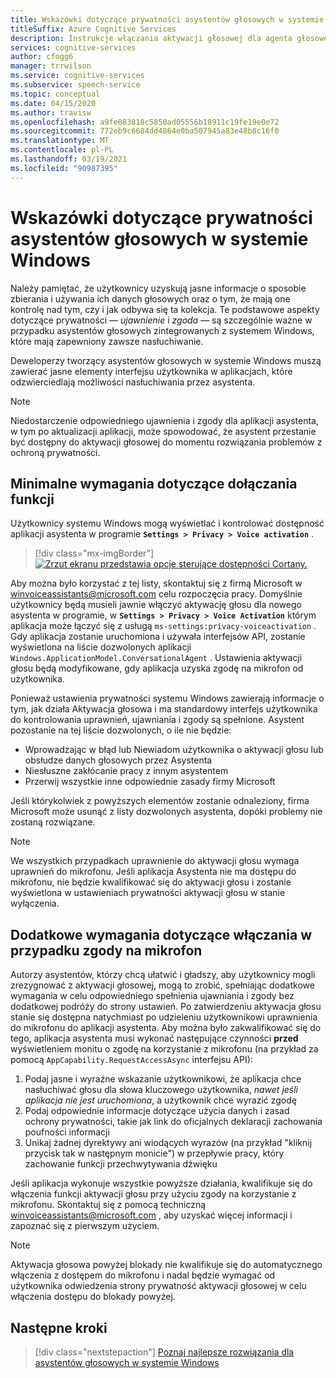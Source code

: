 ```yaml
---
title: Wskazówki dotyczące prywatności asystentów głosowych w systemie Windows
titleSuffix: Azure Cognitive Services
description: Instrukcje włączania aktywacji głosowej dla agenta głosowego są domyślnie włączone.
services: cognitive-services
author: cfogg6
manager: trrwilson
ms.service: cognitive-services
ms.subservice: speech-service
ms.topic: conceptual
ms.date: 04/15/2020
ms.author: travisw
ms.openlocfilehash: a9fe083818c5850ad05556b18911c19fe19e0e72
ms.sourcegitcommit: 772eb9c6684dd4864e0ba507945a83e48b8c16f0
ms.translationtype: MT
ms.contentlocale: pl-PL
ms.lasthandoff: 03/19/2021
ms.locfileid: "90987395"
---
```

# <a name="privacy-guidelines-for-voice-assistants-on-windows"></a>Wskazówki dotyczące prywatności asystentów głosowych w systemie Windows

Należy pamiętać, że użytkownicy uzyskują jasne informacje o sposobie zbierania i używania ich danych głosowych oraz o tym, że mają one kontrolę nad tym, czy i jak odbywa się ta kolekcja. Te podstawowe aspekty dotyczące prywatności — *ujawnienie* i *zgoda* — są szczególnie ważne w przypadku asystentów głosowych zintegrowanych z systemem Windows, które mają zapewniony zawsze nasłuchiwanie.

Deweloperzy tworzący asystentów głosowych w systemie Windows muszą zawierać jasne elementy interfejsu użytkownika w aplikacjach, które odzwierciedlają możliwości nasłuchiwania przez asystenta.

> [!NOTE]
> Niedostarczenie odpowiedniego ujawnienia i zgody dla aplikacji asystenta, w tym po aktualizacji aplikacji, może spowodować, że asystent przestanie być dostępny do aktywacji głosowej do momentu rozwiązania problemów z ochroną prywatności.

## <a name="minimum-requirements-for-feature-inclusion"></a>Minimalne wymagania dotyczące dołączania funkcji

Użytkownicy systemu Windows mogą wyświetlać i kontrolować dostępność aplikacji asystenta w programie **`Settings > Privacy > Voice activation`** .

 > [!div class="mx-imgBorder"]
 > [![Zrzut ekranu przedstawia opcje sterujące dostępności Cortany. ](media/voice-assistants/windows_voice_assistant/privacy-app-listing.png "Wpis ustawienia prywatności aktywacji głosu systemu Windows dla aplikacji Asystenta")](media/voice-assistants/windows_voice_assistant/privacy-app-listing.png#lightbox)

Aby można było korzystać z tej listy, skontaktuj się z firmą Microsoft w winvoiceassistants@microsoft.com celu rozpoczęcia pracy. Domyślnie użytkownicy będą musieli jawnie włączyć aktywację głosu dla nowego asystenta w programie, w **`Settings > Privacy > Voice Activation`** którym aplikacja może łączyć się z usługą `ms-settings:privacy-voiceactivation` . Gdy aplikacja zostanie uruchomiona i używała interfejsów API, zostanie wyświetlona na liście dozwolonych aplikacji `Windows.ApplicationModel.ConversationalAgent` . Ustawienia aktywacji głosu będą modyfikowane, gdy aplikacja uzyska zgodę na mikrofon od użytkownika.

Ponieważ ustawienia prywatności systemu Windows zawierają informacje o tym, jak działa Aktywacja głosowa i ma standardowy interfejs użytkownika do kontrolowania uprawnień, ujawniania i zgody są spełnione. Asystent pozostanie na tej liście dozwolonych, o ile nie będzie:

* Wprowadzając w błąd lub Niewiadom użytkownika o aktywacji głosu lub obsłudze danych głosowych przez Asystenta
* Niesłuszne zakłócanie pracy z innym asystentem
* Przerwij wszystkie inne odpowiednie zasady firmy Microsoft

Jeśli którykolwiek z powyższych elementów zostanie odnaleziony, firma Microsoft może usunąć z listy dozwolonych asystenta, dopóki problemy nie zostaną rozwiązane.

> [!NOTE]
> We wszystkich przypadkach uprawnienie do aktywacji głosu wymaga uprawnień do mikrofonu. Jeśli aplikacja Asystenta nie ma dostępu do mikrofonu, nie będzie kwalifikować się do aktywacji głosu i zostanie wyświetlona w ustawieniach prywatności aktywacji głosu w stanie wyłączenia.

## <a name="additional-requirements-for-inclusion-in-microphone-consent"></a>Dodatkowe wymagania dotyczące włączania w przypadku zgody na mikrofon

Autorzy asystentów, którzy chcą ułatwić i gładszy, aby użytkownicy mogli zrezygnować z aktywacji głosowej, mogą to zrobić, spełniając dodatkowe wymagania w celu odpowiedniego spełnienia ujawniania i zgody bez dodatkowej podróży do strony ustawień. Po zatwierdzeniu aktywacja głosu stanie się dostępna natychmiast po udzieleniu użytkownikowi uprawnienia do mikrofonu do aplikacji asystenta. Aby można było zakwalifikować się do tego, aplikacja asystenta musi wykonać następujące czynności **przed** wyświetleniem monitu o zgodę na korzystanie z mikrofonu (na przykład za pomocą `AppCapability.RequestAccessAsync` interfejsu API):

1. Podaj jasne i wyraźne wskazanie użytkownikowi, że aplikacja chce nasłuchiwać głosu dla słowa kluczowego użytkownika, *nawet jeśli aplikacja nie jest uruchomiona*, a użytkownik chce wyrazić zgodę
1. Podaj odpowiednie informacje dotyczące użycia danych i zasad ochrony prywatności, takie jak link do oficjalnych deklaracji zachowania poufności informacji
1. Unikaj żadnej dyrektywy ani wiodących wyrazów (na przykład "kliknij przycisk tak w następnym monicie") w przepływie pracy, który zachowanie funkcji przechwytywania dźwięku

Jeśli aplikacja wykonuje wszystkie powyższe działania, kwalifikuje się do włączenia funkcji aktywacji głosu przy użyciu zgody na korzystanie z mikrofonu. Skontaktuj się z pomocą techniczną winvoiceassistants@microsoft.com , aby uzyskać więcej informacji i zapoznać się z pierwszym użyciem.

> [!NOTE]
> Aktywacja głosowa powyżej blokady nie kwalifikuje się do automatycznego włączenia z dostępem do mikrofonu i nadal będzie wymagać od użytkownika odwiedzenia strony prywatność aktywacji głosowej w celu włączenia dostępu do blokady powyżej.

## <a name="next-steps"></a>Następne kroki

> [!div class="nextstepaction"]
> [Poznaj najlepsze rozwiązania dla asystentów głosowych w systemie Windows](windows-voice-assistants-best-practices.md)